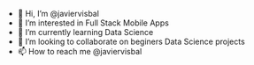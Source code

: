 - 👋 Hi, I’m @javiervisbal
- 👀 I’m interested in Full Stack Mobile Apps
- 🌱 I’m currently learning Data Science
- 💞️ I’m looking to collaborate on beginers Data Science projects
- 📫 How to reach me @javiervisbal

<!---
javiervisbal/javiervisbal is a ✨ special ✨ repository because its `README.md` (this file) appears on your GitHub profile.
You can click the Preview link to take a look at your changes.
--->
